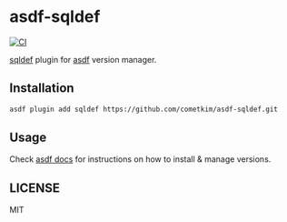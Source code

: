 # asdf-sqldef

[![CI](https://github.com/cometkim/asdf-sqldef/actions/workflows/ci.yml/badge.svg)](https://github.com/cometkim/asdf-sqldef/actions/workflows/ci.yml)

[sqldef](https://sqldef.github.io/) plugin for [asdf](https://asdf-vm.com) version manager.

## Installation

```bash
asdf plugin add sqldef https://github.com/cometkim/asdf-sqldef.git
```

## Usage

Check [asdf docs](https://github.com/asdf-vm/asdf) for instructions on how to install & manage versions.

## LICENSE

MIT
